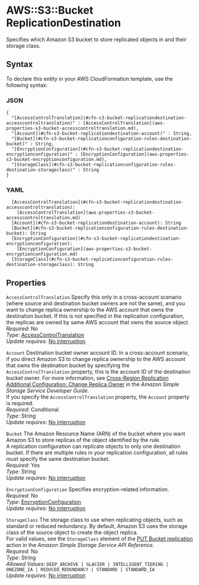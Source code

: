 # AWS::S3::Bucket ReplicationDestination<a name="aws-properties-s3-bucket-replicationconfiguration-rules-destination"></a>

Specifies which Amazon S3 bucket to store replicated objects in and their storage class\.

## Syntax<a name="aws-properties-s3-bucket-replicationconfiguration-rules-destination-syntax"></a>

To declare this entity in your AWS CloudFormation template, use the following syntax:

### JSON<a name="aws-properties-s3-bucket-replicationconfiguration-rules-destination-syntax.json"></a>

```
{
  "[AccessControlTranslation](#cfn-s3-bucket-replicationdestination-accesscontroltranslation)" : [AccessControlTranslation](aws-properties-s3-bucket-accesscontroltranslation.md),
  "[Account](#cfn-s3-bucket-replicationdestination-account)" : String,
  "[Bucket](#cfn-s3-bucket-replicationconfiguration-rules-destination-bucket)" : String,
  "[EncryptionConfiguration](#cfn-s3-bucket-replicationdestination-encryptionconfiguration)" : [EncryptionConfiguration](aws-properties-s3-bucket-encryptionconfiguration.md),
  "[StorageClass](#cfn-s3-bucket-replicationconfiguration-rules-destination-storageclass)" : String
}
```

### YAML<a name="aws-properties-s3-bucket-replicationconfiguration-rules-destination-syntax.yaml"></a>

```
  [AccessControlTranslation](#cfn-s3-bucket-replicationdestination-accesscontroltranslation): 
    [AccessControlTranslation](aws-properties-s3-bucket-accesscontroltranslation.md)
  [Account](#cfn-s3-bucket-replicationdestination-account): String
  [Bucket](#cfn-s3-bucket-replicationconfiguration-rules-destination-bucket): String
  [EncryptionConfiguration](#cfn-s3-bucket-replicationdestination-encryptionconfiguration): 
    [EncryptionConfiguration](aws-properties-s3-bucket-encryptionconfiguration.md)
  [StorageClass](#cfn-s3-bucket-replicationconfiguration-rules-destination-storageclass): String
```

## Properties<a name="aws-properties-s3-bucket-replicationconfiguration-rules-destination-properties"></a>

`AccessControlTranslation`  <a name="cfn-s3-bucket-replicationdestination-accesscontroltranslation"></a>
Specify this only in a cross\-account scenario \(where source and destination bucket owners are not the same\), and you want to change replica ownership to the AWS account that owns the destination bucket\. If this is not specified in the replication configuration, the replicas are owned by same AWS account that owns the source object\.  
*Required*: No  
*Type*: [AccessControlTranslation](aws-properties-s3-bucket-accesscontroltranslation.md)  
*Update requires*: [No interruption](https://docs.aws.amazon.com/AWSCloudFormation/latest/UserGuide/using-cfn-updating-stacks-update-behaviors.html#update-no-interrupt)

`Account`  <a name="cfn-s3-bucket-replicationdestination-account"></a>
Destination bucket owner account ID\. In a cross\-account scenario, if you direct Amazon S3 to change replica ownership to the AWS account that owns the destination bucket by specifying the `AccessControlTranslation` property, this is the account ID of the destination bucket owner\. For more information, see [Cross\-Region Replication Additional Configuration: Change Replica Owner](https://docs.aws.amazon.com/AmazonS3/latest/dev/crr-change-owner.html) in the *Amazon Simple Storage Service Developer Guide*\.  
If you specify the `AccessControlTranslation` property, the `Account` property is required\.   
*Required*: Conditional  
*Type*: String  
*Update requires*: [No interruption](https://docs.aws.amazon.com/AWSCloudFormation/latest/UserGuide/using-cfn-updating-stacks-update-behaviors.html#update-no-interrupt)

`Bucket`  <a name="cfn-s3-bucket-replicationconfiguration-rules-destination-bucket"></a>
 The Amazon Resource Name \(ARN\) of the bucket where you want Amazon S3 to store replicas of the object identified by the rule\.  
A replication configuration can replicate objects to only one destination bucket\. If there are multiple rules in your replication configuration, all rules must specify the same destination bucket\.  
*Required*: Yes  
*Type*: String  
*Update requires*: [No interruption](https://docs.aws.amazon.com/AWSCloudFormation/latest/UserGuide/using-cfn-updating-stacks-update-behaviors.html#update-no-interrupt)

`EncryptionConfiguration`  <a name="cfn-s3-bucket-replicationdestination-encryptionconfiguration"></a>
Specifies encryption\-related information\.  
*Required*: No  
*Type*: [EncryptionConfiguration](aws-properties-s3-bucket-encryptionconfiguration.md)  
*Update requires*: [No interruption](https://docs.aws.amazon.com/AWSCloudFormation/latest/UserGuide/using-cfn-updating-stacks-update-behaviors.html#update-no-interrupt)

`StorageClass`  <a name="cfn-s3-bucket-replicationconfiguration-rules-destination-storageclass"></a>
 The storage class to use when replicating objects, such as standard or reduced redundancy\. By default, Amazon S3 uses the storage class of the source object to create the object replica\.   
For valid values, see the `StorageClass` element of the [PUT Bucket replication](https://docs.aws.amazon.com/AmazonS3/latest/API/RESTBucketPUTreplication.html) action in the *Amazon Simple Storage Service API Reference*\.  
*Required*: No  
*Type*: String  
*Allowed Values*: `DEEP_ARCHIVE | GLACIER | INTELLIGENT_TIERING | ONEZONE_IA | REDUCED_REDUNDANCY | STANDARD | STANDARD_IA`  
*Update requires*: [No interruption](https://docs.aws.amazon.com/AWSCloudFormation/latest/UserGuide/using-cfn-updating-stacks-update-behaviors.html#update-no-interrupt)